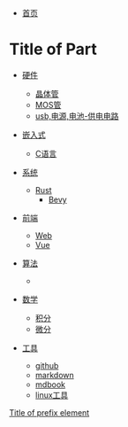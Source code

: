 - [首页](./README.md)

# Title of Part
- [硬件]()
    - [晶体管](./hardware/晶体管.md)
    - [MOS管](./hardware/MOS管.md)
    - [usb,电源,电池-供电电路](./hardware/usb,电源,电池-供电电路.md)

- [嵌入式]()
    - [C语言](./embedded/C语言.md)

- [系统]()
    - [Rust](./system/rust/rust.md)
        - [Bevy](./system/rust/bevy.md)

- [前端]()
    - [Web](./frontend/web.md)
    - [Vue](./frontend/vue/vue.md)

- [算法]()
    - [](./algorithm/README.md)

- [数学]()
    - [积分](./math/积分.md)
    - [微分](./math/微分.md)

- [工具]()
    - [github](./tools/github.md)
    - [markdown](./tools/markdown.md)
    - [mdbook](./tools/mdbook.md)
    - [linux工具](./tools/linux工具.md)

[Title of prefix element](./tools/linux工具.md)
